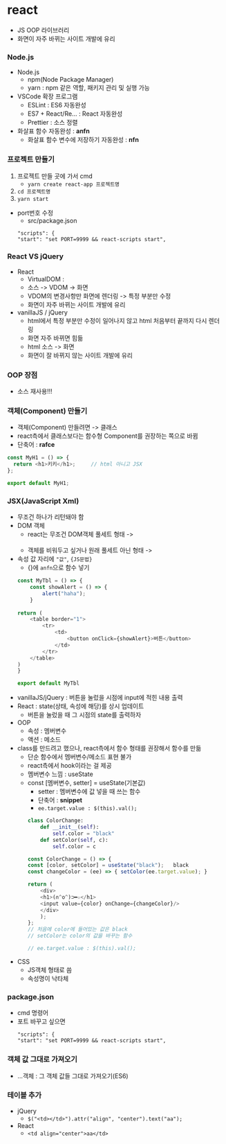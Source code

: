 # react
- JS OOP 라이브러리
- 화면이 자주 바뀌는 사이트 개발에 유리
### Node.js
- Node.js
    - npm(Node Package Manager)
    - yarn : npm 같은 역할, 패키지 관리 및 실행 가능
- VSCode 확장 프로그램
    - ESLint : ES6 자동완성
    - ES7 + React/Re... : React 자동완성
    - Prettier : 소스 정렬
- 화살표 함수 자동완성 : **anfn**
    - 화살표 함수 변수에 저장하기 자동완성 : **nfn**
### 프로젝트 만들기
1. 프로젝트 만들 곳에 가서 cmd  
    - ```yarn create react-app 프로젝트명```
2. ```cd 프로젝트명```
3. ```yarn start```
- port번호 수정
    - src/package.json
    ```
    "scripts": {
    "start": "set PORT=9999 && react-scripts start",
    ```
### React VS jQuery
- React
    - VirtualDOM : 
    - 소스 -> VDOM -> 화면
    - VDOM의 변경사항만 화면에 렌더링 -> 특정 부분만 수정
    - 화면이 자주 바뀌는 사이트 개발에 유리
- vanillaJS / jQuery
    - html에서 특정 부분만 수정이 일어나지 않고 html 처음부터 끝까지 다시 렌더링
    - 화면 자주 바뀌면 힘듦
    - html 소스 -> 화면 
    - 화면이 잘 바뀌지 않는 사이트 개발에 유리
### OOP 장점
- 소스 재사용!!!
### 객체(Component) 만들기
- 객체(Component) 만들려면 -> 클래스
- react측에서 클래스보다는 함수형 Component를 권장하는 쪽으로 바뀜
- 단축어 : **rafce**
```js
const MyH1 = () => {
  return <h1>키키</h1>;     // html 아니고 JSX
};

export default MyH1;
```
### JSX(JavaScript Xml) 
- 무조건 하나가 리턴돼야 함
- DOM 객체
    - react는 무조건 DOM객체 풀세트 형태 -> <br></br>
    - 객체를 비워두고 싶거나 원래 풀세트 아닌 형태 -> <br />
- 속성 값 자리에 ```"값"```, ```{JS문법}```
    - {}에 ```anfn```으로 함수 넣기 
    ```js
    const MyTbl = () => {
        const showAlert = () => { 
            alert("haha");
        }
        
    return (
        <table border="1">
            <tr>
                <td>
                    <button onClick={showAlert}>버튼</button>
                </td>
            </tr>
        </table>
    )
    }

    export default MyTbl
    ```
- vanillaJS/jQuery : 버튼을 눌렀을 시점에 input에 적힌 내용 출력 
- React : state(상태, 속성에 해당)를 상시 업데이트
    - 버튼을 눌렀을 때 그 시점의 state를 출력하자
- OOP
    - 속성 : 멤버변수
    - 액션 : 메소드
- class를 만드려고 했으나, react측에서 함수 형태를 권장해서 함수를 만듦
    - 단순 함수에서 멤버변수/메소드 표현 불가
    - react측에서 hook이라는 걸 제공 
    - 멤버변수 느낌 : useState
    - const [멤버변수, setter] = useState(기본값)
        - setter : 멤버변수에 값 넣을 때 쓰는 함수
        - 단축어 : **snippet**
        - ```ee.target.value : $(this).val();```
        ```py
        class ColorChange:
            def __init__(self):
                self.color = "black"
            def setColor(self, c):
                self.color = c
        ```
        ```js
        const ColorChange = () => {
        const [color, setColor] = useState("black");   black
        const changeColor = (ee) => { setColor(ee.target.value); } 

        return (
            <div>
            <h1>(∩^o^)⊃━☆</h1>
            <input value={color} onChange={changeColor}/>
            </div>
            );
        };
        // 처음에 color에 들어있는 값은 black
        // setColor는 color의 값을 바꾸는 함수

        // ee.target.value : $(this).val();
        ```
- CSS
    - JS객체 형태로 씀
    - 속성명이 낙타체
### package.json
- cmd 명령어
- 포트 바꾸고 싶으면
    ```
    "scripts": {
    "start": "set PORT=9999 && react-scripts start",
    ```
### 객체 값 그대로 가져오기
- ...객체 : 그 객체 값들 그대로 가져오기(ES6)

### 테이블 추가
- jQuery
    - ```$("<td></td>").attr("align", "center").text("aa");```
- React
    - ```<td align="center">aa</td>```